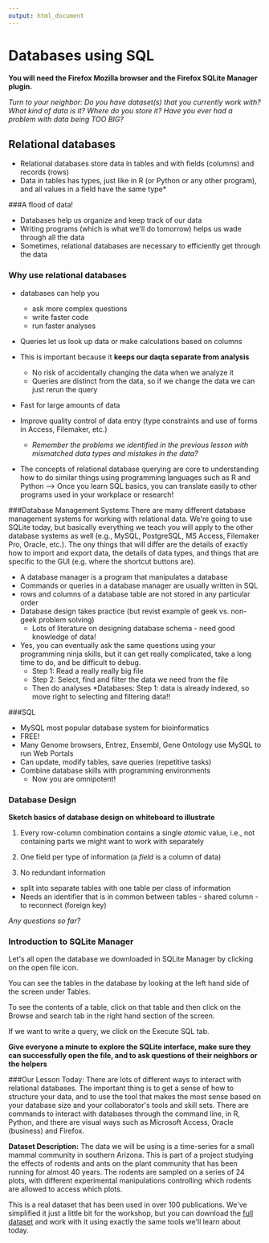 ```yaml
---
output: html_document
---
```

Databases using SQL
===================

**You will need the Firefox Mozilla browser and the Firefox SQLite Manager plugin.**

*Turn to your neighbor: Do you have dataset(s) that you currently work with? What kind of data is it? Where do you store it? Have you ever had a problem with data being TOO BIG?*

Relational databases
--------------------
* Relational databases store data in tables and with fields (columns) and records (rows)
* Data in tables has types, just like in R (or Python or any other program), and all values in a field have the same type* 

###A flood of data!

  * Databases help us organize and keep track of our data
  * Writing programs (which is what we'll do tomorrow) helps us wade through all the data
  * Sometimes, relational databases are necessary to efficiently get through the data

### Why use relational databases

* databases can help you
  * ask more complex questions
  * write faster code
  * run faster analyses

* Queries let us look up data or make calculations based on columns
* This is important because it **keeps our daqta separate from analysis**
  * No risk of accidentally changing the data when we analyze it
  * Queries are distinct from the data, so if we change the data we can just rerun the query
* Fast for large amounts of data
* Improve quality control of data entry (type constraints and use of forms in Access, Filemaker, etc.)
  * *Remember the problems we identified in the previous lesson with mismatched data types and mistakes in the data?*
* The concepts of relational database querying are core to understanding how to do similar things using programming languages such as R and Python --> Once you learn SQL basics, you can translate easily to other programs used in your workplace or research!

###Database Management Systems
There are many different database management systems for working with relational data. We're going to use SQLite today, but basically everything we teach you will apply to the other database systems as well (e.g., MySQL, PostgreSQL, MS Access, Filemaker Pro, Oracle, etc.). The ony things that will differ are the details of exactly how to import and export data, the details of data types, and things that are specific to the GUI (e.g. where the shortcut buttons are).

* A database manager is a program that manipulates a database
* Commands or queries in a database manager are usually written in SQL
* rows and columns of a database table are not stored in any particular order
* Database design takes practice (but revist example of geek vs. non-geek problem solving)
  * Lots of literature on designing database schema - need good knowledge of data!
* Yes, you can eventually ask the same questions using your programming ninja skills, but it can get really complicated, take a long time to do, and be difficult to debug.
  * Step 1: Read a really really big file
  * Step 2: Select, find and filter the data we need from the file
  * Then do analyses
  *Databases: Step 1: data is already indexed, so move right to selecting and filtering data!!
  
###SQL

* MySQL most popular database system for bioinformatics
* FREE!
* Many Genome browsers, Entrez, Ensembl, Gene Ontology use MySQL to run Web Portals
* Can update, modify tables, save queries (repetitive tasks)
* Combine database skills with programming environments
  * Now you are omnipotent!

### Database Design
**Sketch basics of database design on whiteboard to illustrate**
  
   1. Every row-column combination contains a single *atomic* value, i.e., not containing parts we might want to work with separately
  
  2. One field per type of information (a *field* is a column of data)
  
  3. No redundant information
* split into separate tables with one table per class of information
* Needs an identifier that is in common between tables - shared column - to reconnect (foreign key)

*Any questions so far?*

### Introduction to SQLite Manager
Let's all open the database we downloaded in SQLite Manager by clicking on the open file icon.

You can see the tables in the database by looking at the left hand side of the screen under Tables.

To see the contents of a table, click on that table and then click on the Browse and search tab in the right hand section of the screen.

If we want to write a query, we click on the Execute SQL tab.

**Give everyone a minute to explore the SQLite interface, make sure they can successfully open the file, and to ask questions of their neighbors or the helpers**

###Our Lesson Today:
There are lots of different ways to interact with relational databases. The important thing is to get a sense of how to structure your data, and to use the tool that makes the most sense based on your database size and your collaborator's tools and skill sets. There are commands to interact with databases through the command line, in R, Python, and there are visual ways such as Microsoft Access, Oracle (business) and Firefox. 

**Dataset Description:** 
The data we will be using is a time-series for a small mammal community in southern Arizona. This is part of a project studying the effects of rodents and ants on the plant community that has been running for almost 40 years. The rodents are sampled on a series of 24 plots, with different experimental manipulations controlling which rodents are allowed to access which plots.

This is a real dataset that has been used in over 100 publications. We've simplified it just a little bit for the workshop, but you can download the [full dataset](http://esapubs.org/archive/ecol/E090/118/) and work with it using exactly the same tools we'll learn about today.
